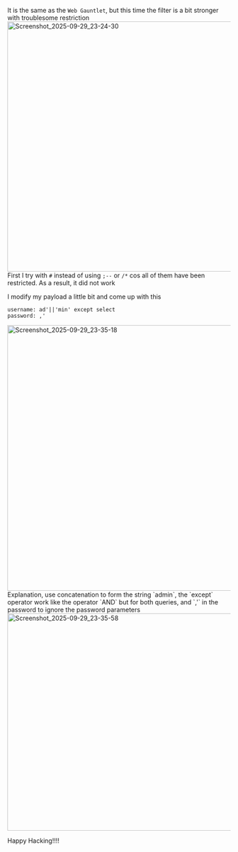It is the same as the `Web Gauntlet`, but this time the filter is a bit stronger with troublesome restriction
<img width="1920" height="564" alt="Screenshot_2025-09-29_23-24-30" src="https://github.com/user-attachments/assets/f1583369-c481-44ca-8ad4-a1ea16684bf2" />
First I try with `#` instead of using `;--` or `/*` cos all of them have been restricted. As a result, it did not work

I modify my payload a little bit and come up with this
```
username: ad'||'min' except select
password: ,'
```
<img width="1918" height="599" alt="Screenshot_2025-09-29_23-35-18" src="https://github.com/user-attachments/assets/0c769fc4-0d4f-4238-b0ad-fab587a015ce" />
Explanation, use concatenation to form the string `admin`, the `except` operator work like the operator `AND` but for both queries, and `,'` in the password to ignore the password parameters

<img width="855" height="490" alt="Screenshot_2025-09-29_23-35-58" src="https://github.com/user-attachments/assets/0b3a2947-f26d-4ba9-8edd-530f6d50ffee" />

Happy Hacking!!!!
